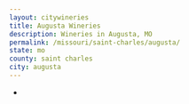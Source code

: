 ```yaml
---
layout: citywineries
title: Augusta Wineries
description: Wineries in Augusta, MO
permalink: /missouri/saint-charles/augusta/
state: mo
county: saint charles
city: augusta
---
```

-
